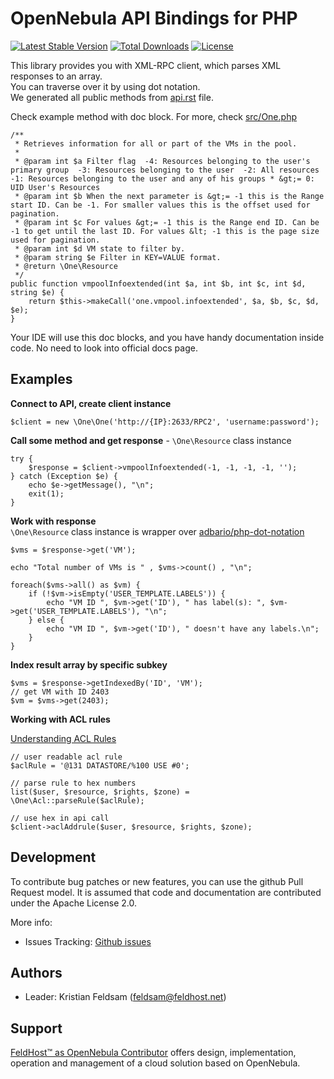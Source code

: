 # OpenNebula API Bindings for PHP

[![Latest Stable Version](https://poser.pugx.org/feldsam-inc/one-php/v/stable)](https://packagist.org/packages/feldsam-inc/one-php)
[![Total Downloads](https://poser.pugx.org/feldsam-inc/one-php/downloads)](https://packagist.org/packages/feldsam-inc/one-php)
[![License](https://poser.pugx.org/feldsam-inc/one-php/license)](https://packagist.org/packages/feldsam-inc/one-php)

This library provides you with XML-RPC client, which parses XML responses to an array.  
You can traverse over it by using dot notation.  
We generated all public methods from [api.rst](https://raw.githubusercontent.com/OpenNebula/docs/master/source/integration_and_development/system_interfaces/api.rst) file.

Check example method with doc block. For more, check [src/One.php](https://github.com/FELDSAM-INC/one-php/blob/master/src/One.php)

```
/**
 * Retrieves information for all or part of the VMs in the pool.
 *
 * @param int $a Filter flag  -4: Resources belonging to the user's primary group  -3: Resources belonging to the user  -2: All resources  -1: Resources belonging to the user and any of his groups * &gt;= 0: UID User's Resources
 * @param int $b When the next parameter is &gt;= -1 this is the Range start ID. Can be -1. For smaller values this is the offset used for pagination.
 * @param int $c For values &gt;= -1 this is the Range end ID. Can be -1 to get until the last ID. For values &lt; -1 this is the page size used for pagination.
 * @param int $d VM state to filter by.
 * @param string $e Filter in KEY=VALUE format.
 * @return \One\Resource
 */
public function vmpoolInfoextended(int $a, int $b, int $c, int $d, string $e) {
    return $this->makeCall('one.vmpool.infoextended', $a, $b, $c, $d, $e);
}
```

Your IDE will use this doc blocks, and you have handy documentation inside code. No need to look into official docs page.

## Examples

**Connect to API, create client instance**
```
$client = new \One\One('http://{IP}:2633/RPC2', 'username:password');
```

**Call some method and get response** - `\One\Resource` class instance
```
try {
    $response = $client->vmpoolInfoextended(-1, -1, -1, -1, '');
} catch (Exception $e) {
    echo $e->getMessage(), "\n";
    exit(1);
}
```

**Work with response**  
`\One\Resource` class instance is wrapper over [adbario/php-dot-notation](https://packagist.org/packages/adbario/php-dot-notation)
```
$vms = $response->get('VM');

echo "Total number of VMs is " , $vms->count() , "\n";

foreach($vms->all() as $vm) {
    if (!$vm->isEmpty('USER_TEMPLATE.LABELS')) {
        echo "VM ID ", $vm->get('ID'), " has label(s): ", $vm->get('USER_TEMPLATE.LABELS'), "\n";
    } else {
        echo "VM ID ", $vm->get('ID'), " doesn't have any labels.\n";
    }
}
```

**Index result array by specific subkey**
```
$vms = $response->getIndexedBy('ID', 'VM');
// get VM with ID 2403
$vm = $vms->get(2403);
```

**Working with ACL rules**

[Understanding ACL Rules](http://docs.opennebula.io/5.12/operation/users_groups_management/chmod.html#understanding-acl-rules)

```
// user readable acl rule
$aclRule = '@131 DATASTORE/%100 USE #0';

// parse rule to hex numbers
list($user, $resource, $rights, $zone) = \One\Acl::parseRule($aclRule);

// use hex in api call
$client->aclAddrule($user, $resource, $rights, $zone);
```

## Development

To contribute bug patches or new features, you can use the github Pull Request model. It is assumed that code and documentation are contributed under the Apache License 2.0.

More info:

* Issues Tracking: [Github issues](https://github.com/FELDSAM-INC/one-php/issues)

## Authors

* Leader: Kristian Feldsam (feldsam@feldhost.net)

## Support

[FeldHost™ as OpenNebula Contributor](https://www.feldhost.net/products/opennebula) offers design, implementation, operation and management of a cloud solution based on OpenNebula.
